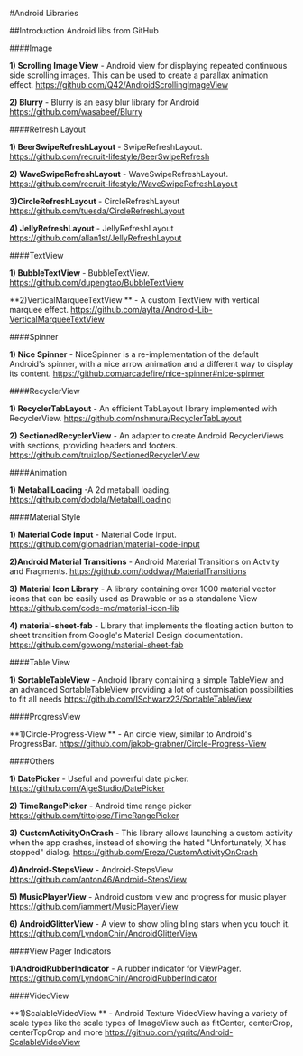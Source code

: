 #Android Libraries

##Introduction
  Android libs from GitHub
  
####Image

**1) Scrolling Image View** - Android view for displaying repeated continuous side scrolling images. This can be used to create a parallax animation effect.
https://github.com/Q42/AndroidScrollingImageView

**2) Blurry** - Blurry is an easy blur library for Android
https://github.com/wasabeef/Blurry

####Refresh Layout

**1) BeerSwipeRefreshLayout** - SwipeRefreshLayout.
https://github.com/recruit-lifestyle/BeerSwipeRefresh

**2) WaveSwipeRefreshLayout** - WaveSwipeRefreshLayout.
https://github.com/recruit-lifestyle/WaveSwipeRefreshLayout

**3)CircleRefreshLayout** - CircleRefreshLayout
https://github.com/tuesda/CircleRefreshLayout

**4) JellyRefreshLayout** - JellyRefreshLayout
https://github.com/allan1st/JellyRefreshLayout

####TextView

**1) BubbleTextView** - BubbleTextView.
https://github.com/dupengtao/BubbleTextView

**2)VerticalMarqueeTextView ** - A custom TextView with vertical marquee effect.
https://github.com/ayltai/Android-Lib-VerticalMarqueeTextView

####Spinner

**1) Nice Spinner** - NiceSpinner is a re-implementation of the default Android's spinner, with a nice arrow animation and a different way to display its content.
https://github.com/arcadefire/nice-spinner#nice-spinner

####RecyclerView

**1) RecyclerTabLayout** - An efficient TabLayout library implemented with RecyclerView.
https://github.com/nshmura/RecyclerTabLayout

**2) SectionedRecyclerView** - An adapter to create Android RecyclerViews with sections, providing headers and footers.
https://github.com/truizlop/SectionedRecyclerView

####Animation

**1) MetaballLoading** -A 2d metaball loading.
https://github.com/dodola/MetaballLoading

####Material Style

**1) Material Code input** - Material Code input.
https://github.com/glomadrian/material-code-input

**2)Android Material Transitions** - Android Material Transitions on Actvity and Fragments.
https://github.com/toddway/MaterialTransitions

**3) Material Icon Library** - A library containing over 1000 material vector icons that can be easily used as Drawable or as a standalone View
https://github.com/code-mc/material-icon-lib

**4) material-sheet-fab** - Library that implements the floating action button to sheet transition from Google's Material Design documentation.
https://github.com/gowong/material-sheet-fab

####Table View 

**1) SortableTableView** - Android library containing a simple TableView and an advanced SortableTableView providing a lot of customisation possibilities to fit all needs
https://github.com/ISchwarz23/SortableTableView

####ProgressView

**1)Circle-Progress-View ** - An circle view, similar to Android's ProgressBar.
https://github.com/jakob-grabner/Circle-Progress-View

####Others

**1) DatePicker** - Useful and powerful date picker.
https://github.com/AigeStudio/DatePicker

**2) TimeRangePicker** - Android time range picker
https://github.com/tittojose/TimeRangePicker

**3) CustomActivityOnCrash** - This library allows launching a custom activity when the app crashes, instead of showing the hated "Unfortunately, X has stopped" dialog.
https://github.com/Ereza/CustomActivityOnCrash

**4)Android-StepsView** - Android-StepsView
https://github.com/anton46/Android-StepsView

**5) MusicPlayerView** - Android custom view and progress for music player
https://github.com/iammert/MusicPlayerView

**6) AndroidGlitterView** - A view to show bling bling stars when you touch it.
https://github.com/LyndonChin/AndroidGlitterView

####View Pager Indicators

**1)AndroidRubberIndicator** - A rubber indicator for ViewPager.
https://github.com/LyndonChin/AndroidRubberIndicator

####VideoView 

**1)ScalableVideoView ** - Android Texture VideoView having a variety of scale types like the scale types of ImageView such as fitCenter, centerCrop, centerTopCrop and more
https://github.com/yqritc/Android-ScalableVideoView
